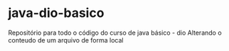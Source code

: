 # java-dio-basico
Repositório para todo o código do curso de java básico - dio
Alterando o conteudo de um arquivo de forma local
